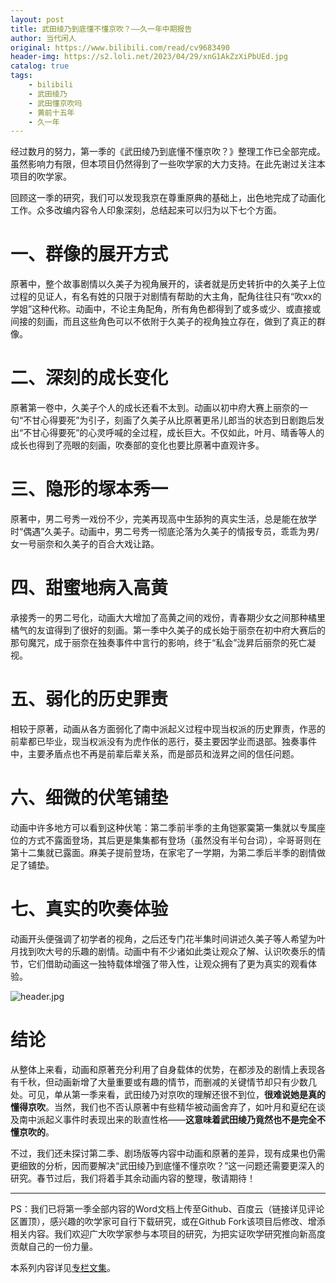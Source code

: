 ```yaml
---
layout: post
title: 武田绫乃到底懂不懂京吹？——久一年中期报告
author: 当代闲人
original: https://www.bilibili.com/read/cv9683490
header-img: https://s2.loli.net/2023/04/29/xnG1AkZzXiPbUEd.jpg
catalog: true
tags:
    - bilibili
    - 武田绫乃
    - 武田懂京吹吗
    - 黄前十五年
    - 久一年
---
```

经过数月的努力，第一季的《武田绫乃到底懂不懂京吹？》整理工作已全部完成。虽然影响力有限，但本项目仍然得到了一些吹学家的大力支持。在此先谢过关注本项目的吹学家。

回顾这一季的研究，我们可以发现我京在尊重原典的基础上，出色地完成了动画化工作。众多改编内容令人印象深刻，总结起来可以归为以下七个方面。

# 一、群像的展开方式

原著中，整个故事剧情以久美子为视角展开的，读者就是历史转折中的久美子上位过程的见证人，有名有姓的只限于对剧情有帮助的大主角，配角往往只有“吹xx的学姐”这种代称。动画中，不论主角配角，所有角色都得到了或多或少、或直接或间接的刻画，而且这些角色可以不依附于久美子的视角独立存在，做到了真正的群像。

# 二、深刻的成长变化

原著第一卷中，久美子个人的成长还看不太到。动画以初中府大赛上丽奈的一句“不甘心得要死”为引子，刻画了久美子从比原著更吊儿郎当的状态到日剧跑后发出“不甘心得要死”的心灵呼喊的全过程，成长巨大。不仅如此，叶月、晴香等人的成长也得到了亮眼的刻画，吹奏部的变化也要比原著中直观许多。

# 三、隐形的塚本秀一

原著中，男二号秀一戏份不少，完美再现高中生舔狗的真实生活，总是能在放学时“偶遇”久美子。动画中，男二号秀一彻底沦落为久美子的情报专员，乖乖为男/女一号丽奈和久美子的百合大戏让路。

# 四、甜蜜地病入高黄

承接秀一的男二号化，动画大大增加了高黄之间的戏份，青春期少女之间那种橘里橘气的友谊得到了很好的刻画。第一季中久美子的成长始于丽奈在初中府大赛后的那句魔咒，成于丽奈在独奏事件中言行的影响，终于“私会”泷昇后丽奈的死亡凝视。

# 五、弱化的历史罪责

相较于原著，动画从各方面弱化了南中派起义过程中现当权派的历史罪责，作恶的前辈都已毕业，现当权派没有为虎作伥的恶行，葵主要因学业而退部。独奏事件中，主要矛盾点也不再是前辈后辈关系，而是部员和泷昇之间的信任问题。

# 六、细微的伏笔铺垫

动画中许多地方可以看到这种伏笔：第二季前半季的主角铠冢霙第一集就以专属座位的方式不露面登场，其后更是集集都有登场（虽然没有半句台词），伞哥哥则在第十二集就已露面。麻美子提前登场，在家宅了一学期，为第二季后半季的剧情做足了铺垫。

# 七、真实的吹奏体验

动画开头便强调了初学者的视角，之后还专门花半集时间讲述久美子等人希望为叶月找到吹大号的乐趣的剧情。动画中有不少诸如此类让观众了解、认识吹奏乐的情节，它们借助动画这一独特载体增强了带入性，让观众拥有了更为真实的观看体验。

![header.jpg](https://s2.loli.net/2023/04/29/xnG1AkZzXiPbUEd.jpg)

# 结论

从整体上来看，动画和原著充分利用了自身载体的优势，在都涉及的剧情上表现各有千秋，但动画新增了大量重要或有趣的情节，而删减的关键情节却只有少数几处。可见，单从第一季来看，武田绫乃对京吹的理解还很不到位，**很难说她是真的懂得京吹**。当然，我们也不否认原著中有些精华被动画舍弃了，如叶月和夏纪在谈及南中派起义事件时表现出来的耿直性格——**这意味着武田绫乃竟然也不是完全不懂京吹的**。

不过，我们还未探讨第二季、剧场版等内容中动画和原著的差异，现有成果也仍需更细致的分析，因而要解决“武田绫乃到底懂不懂京吹？”这一问题还需要更深入的研究。春节过后，我们将着手其余动画内容的整理，敬请期待！

* * *

PS：我们已将第一季全部内容的Word文档上传至Github、百度云（链接详见评论区置顶），感兴趣的吹学家可自行下载研究，或在Github Fork该项目后修改、增添相关内容。我们欢迎广大吹学家参与本项目的研究，为把实证吹学研究推向新高度贡献自己的一份力量。

本系列内容详见[专栏文集](https://www.bilibili.com/read/readlist/rl350840?spm_id_from=333.999.0.0)。
